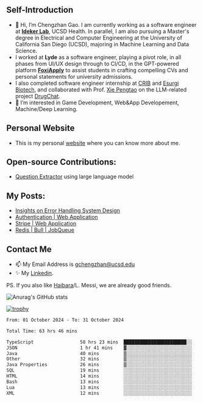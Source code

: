 ## Self-Introduction
- 👋 Hi, I’m Chengzhan Gao. I am currently working as a software engineer at **[Ideker Lab](https://idekerlab.ucsd.edu/)**, UCSD Health. In parallel, I am also pursuing a Master's degree in Electrical and Computer Engineering at the University of California San Diego (UCSD), majoring in Machine Learning and Data Science.
- I worked at **Lyde** as a software engineer, playing a pivot role, in all phases from UI/UX design through to CI/CD, in the GPT-powered platform **[FoxiApply](https://lyde.io)** to assist students in crafting compelling CVs and personal statements for university admissions.
- I also completed software engineer internship at [CRIB](https://apps.apple.com/us/app/crib-for-roommates/id6468918103?platform=iphone) and [Esurgi Biotech](https://myesurgi.com/), and collaborated with Prof. [Xie Pengtao](https://pengtaoxie.github.io/) on the LLM-related project [DrugChat](https://github.com/UCSD-AI4H/drugchat).
- 👀 I’m interested in Game Development, Web&App Developement, Machine/Deep Learning.

## Personal Website
-  This is my personal [website](https://gaochengzhan.netlify.app/) where you can know more about me.

## Open-source Contributions:
- [Question Extractor](https://github.com/nestordemeure/question_extractor) using large language model

## My Posts:
- [Insights on Error Handling System Design](https://gaochengzhan.netlify.app/post/error-handling/)
- [Authentication | Web Application](https://gaochengzhan.netlify.app/post/authentication/)
- [Stripe | Web Application](https://gaochengzhan.netlify.app/post/stripe/)
- [Redis | Bull | JobQueue](https://gaochengzhan.netlify.app/post/job-queue/)

## Contact Me
- 📫 My Email Address is gchengzhan@ucsd.edu
- ✨ My [Linkedin](https://www.linkedin.com/in/chengzhan-christoffel-gao/).

PS. If you also like [Haibara](https://www.detectiveconanworld.com/wiki/Ai_Haibara)/L. Messi, we are already good friends.

![Anurag's GitHub stats](https://github-readme-stats.vercel.app/api?username=GAOChengzhan&show_icons=true&theme=radical)

[![trophy](https://github-profile-trophy.vercel.app/?username=gaochengzhan&theme=flat&row=1&margin-w=12)](https://github.com/ryo-ma/github-profile-trophy)

<!--START_SECTION:waka-->

```txt
From: 01 October 2024 - To: 31 October 2024

Total Time: 63 hrs 46 mins

TypeScript                 58 hrs 23 mins  ███████████████████████░░   91.57 %
JSON                       1 hr 41 mins    ▓░░░░░░░░░░░░░░░░░░░░░░░░   02.66 %
Java                       40 mins         ▒░░░░░░░░░░░░░░░░░░░░░░░░   01.06 %
Other                      32 mins         ▒░░░░░░░░░░░░░░░░░░░░░░░░   00.85 %
Java Properties            26 mins         ▒░░░░░░░░░░░░░░░░░░░░░░░░   00.69 %
SQL                        19 mins         ░░░░░░░░░░░░░░░░░░░░░░░░░   00.51 %
HTML                       14 mins         ░░░░░░░░░░░░░░░░░░░░░░░░░   00.38 %
Bash                       13 mins         ░░░░░░░░░░░░░░░░░░░░░░░░░   00.36 %
Lua                        13 mins         ░░░░░░░░░░░░░░░░░░░░░░░░░   00.35 %
XML                        12 mins         ░░░░░░░░░░░░░░░░░░░░░░░░░   00.33 %
```

<!--END_SECTION:waka-->

<!---
gaochengzhan/gaochengzhan is a ✨ special ✨ repository because its `README.md` (this file) appears on your GitHub profile.
You can click the Preview link to take a look at your changes.
--->
